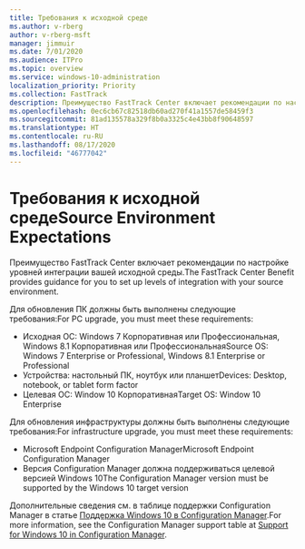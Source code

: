 ```yaml
---
title: Требования к исходной среде
ms.author: v-rberg
author: v-rberg-msft
manager: jimmuir
ms.date: 7/01/2020
ms.audience: ITPro
ms.topic: overview
ms.service: windows-10-administration
localization_priority: Priority
ms.collection: FastTrack
description: Преимущество FastTrack Center включает рекомендации по настройке уровней интеграции вашей исходной среды для развертывания Windows 10.
ms.openlocfilehash: 0ec6cb67c82518db60ad270f41a1557de58459f3
ms.sourcegitcommit: 81ad135578a329f8b0a3325c4e43bb8f90648597
ms.translationtype: HT
ms.contentlocale: ru-RU
ms.lasthandoff: 08/17/2020
ms.locfileid: "46777042"
---
```

# <a name="source-environment-expectations"></a><span data-ttu-id="92d27-103">Требования к исходной среде</span><span class="sxs-lookup"><span data-stu-id="92d27-103">Source Environment Expectations</span></span>

<span data-ttu-id="92d27-104">Преимущество FastTrack Center включает рекомендации по настройке уровней интеграции вашей исходной среды.</span><span class="sxs-lookup"><span data-stu-id="92d27-104">The FastTrack Center Benefit provides guidance for you to set up levels of integration with your source environment.</span></span>
  
<span data-ttu-id="92d27-105">Для обновления ПК должны быть выполнены следующие требования:</span><span class="sxs-lookup"><span data-stu-id="92d27-105">For PC upgrade, you must meet these requirements:</span></span>

- <span data-ttu-id="92d27-106">Исходная ОС: Windows 7 Корпоративная или Профессиональная, Windows 8.1 Корпоративная или Профессиональная</span><span class="sxs-lookup"><span data-stu-id="92d27-106">Source OS: Windows 7 Enterprise or Professional, Windows 8.1 Enterprise or Professional</span></span>
- <span data-ttu-id="92d27-107">Устройства: настольный ПК, ноутбук или планшет</span><span class="sxs-lookup"><span data-stu-id="92d27-107">Devices: Desktop, notebook, or tablet form factor</span></span>
- <span data-ttu-id="92d27-108">Целевая ОС: Window 10 Корпоративная</span><span class="sxs-lookup"><span data-stu-id="92d27-108">Target OS: Window 10 Enterprise</span></span>

<span data-ttu-id="92d27-109">Для обновления инфраструктуры должны быть выполнены следующие требования:</span><span class="sxs-lookup"><span data-stu-id="92d27-109">For infrastructure upgrade, you must meet these requirements:</span></span>   

- <span data-ttu-id="92d27-110">Microsoft Endpoint Configuration Manager</span><span class="sxs-lookup"><span data-stu-id="92d27-110">Microsoft Endpoint Configuration Manager</span></span>  
- <span data-ttu-id="92d27-111">Версия Configuration Manager должна поддерживаться целевой версией Windows 10</span><span class="sxs-lookup"><span data-stu-id="92d27-111">The Configuration Manager version must be supported by the Windows 10 target version</span></span>

<span data-ttu-id="92d27-112">Дополнительные сведения см. в таблице поддержки Configuration Manager в статье [Поддержка Windows 10 в Configuration Manager](https://docs.microsoft.com/sccm/core/plan-design/configs/support-for-windows-10).</span><span class="sxs-lookup"><span data-stu-id="92d27-112">For more information, see the Configuration Manager support table at [Support for Windows 10 in Configuration Manager](https://docs.microsoft.com/sccm/core/plan-design/configs/support-for-windows-10).</span></span>
  